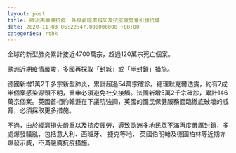 ```yaml
---
layout: post
title: 歐洲再嚴厲抗疫　外界憂經濟損失及抗疫疲勞會引發抗議
date: 2020-11-03 06:22:47.000000000 +08:00
categories: rthk
---
```


全球的新型肺炎累計接近4700萬宗，超過120萬宗死亡個案。

歐洲近期疫情嚴峻，多國再採取「封城」或「半封鎖」措施。

德國新增1萬2千多宗新型肺炎，累計超過54萬宗確診。總理默克爾透露，約有7成半個案感染源頭不明，重申必須避免社交接觸。法國新增5萬2千宗確診，累計146萬宗個案。英國首相約翰遜在下議院強調，英國的國民保健服務面臨徹底破壞的威脅，必須採取更多措施。

不過，由於經濟損失嚴重以及抗疫疲勞，導致歐洲多地民眾不滿再度嚴厲封鎖，多處爆發騷亂，包括意大利、西班牙、 捷克等地， 英國伯明翰及德國柏林等近期亦爆發示威，不滿嚴厲抗疫措施。
